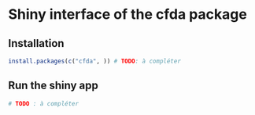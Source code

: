 # Shiny interface of the cfda package


## Installation


``` r
install.packages(c("cfda", )) # TODO: à compléter
```

## Run the shiny app

``` r
# TODO : à compléter
```

